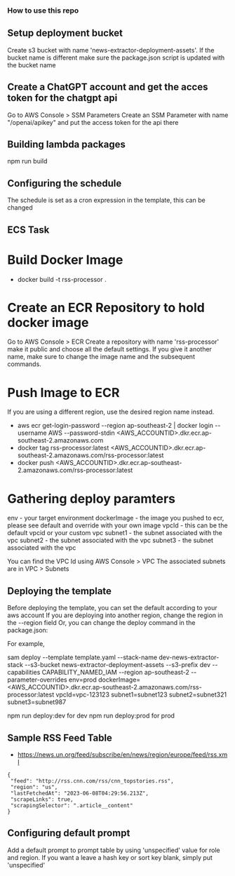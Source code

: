 ### How to use this repo

## Setup deployment bucket

Create s3 bucket with name 'news-extractor-deployment-assets'. If the bucket name is different make sure the package.json script is updated with the bucket name

## Create a ChatGPT account and get the acces token for the chatgpt api

Go to AWS Console > SSM Parameters
Create an SSM Parameter with name "/openai/apikey" and put the access token for the api there

## Building lambda packages

npm run build


## Configuring the schedule

The schedule is set as a cron expression in the template, this can be changed

## ECS Task

# Build Docker Image

- docker build -t rss-processor .

# Create an ECR Repository to hold docker image

Go to AWS Console > ECR
Create a repository with name 'rss-processor' make it public and choose all the default settings. 
If you give it another name, make sure to change the image name and the subsequent commands.

# Push Image to ECR

If you are using a different region, use the desired region name instead.

- aws ecr get-login-password --region ap-southeast-2 | docker login --username AWS --password-stdin <AWS_ACCOUNTID>.dkr.ecr.ap-southeast-2.amazonaws.com
- docker tag rss-processor:latest <AWS_ACCOUNTID>.dkr.ecr.ap-southeast-2.amazonaws.com/rss-processor:latest
- docker push <AWS_ACCOUNTID>.dkr.ecr.ap-southeast-2.amazonaws.com/rss-processor:latest

# Gathering deploy paramters

env - your target environment
dockerImage - the image you pushed to ecr, please see default and override with your own image
vpcId - this can be the default vpcid or your custom vpc
subnet1 - the subnet associated with the vpc
subnet2 - the subnet associated with the vpc
subnet3 - the subnet associated with the vpc

You can find the VPC Id using AWS Console > VPC
The associated subnets are in VPC > Subnets

## Deploying the template

Before deploying the template, you can set the default according to your aws account
If you are deploying into another region, change the region in the --region field
Or, you can change the deploy command in the package.json:

For example,

sam deploy --template template.yaml --stack-name dev-news-extractor-stack --s3-bucket news-extractor-deployment-assets --s3-prefix dev --capabilities CAPABILITY_NAMED_IAM --region ap-southeast-2 --parameter-overrides env=prod dockerImage=<AWS_ACCOUNTID>.dkr.ecr.ap-southeast-2.amazonaws.com/rss-processor:latest vpcId=vpc-123123 subnet1=subnet123 subnet2=subnet321 subnet3=subnet987

npm run deploy:dev for dev
npm run deploy:prod for prod



## Sample RSS Feed Table

- https://news.un.org/feed/subscribe/en/news/region/europe/feed/rss.xml

```
{
 "feed": "http://rss.cnn.com/rss/cnn_topstories.rss",
 "region": "us",
 "lastFetchedAt": "2023-06-08T04:29:56.213Z",
 "scrapeLinks": true,
 "scrapingSelector": ".article__content"
}
```

## Configuring default prompt

Add a default prompt to prompt table by using 'unspecified' value for role and region. If you want a leave a hash key or sort key blank, simply put 'unspecified'
